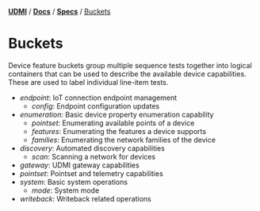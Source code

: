 [**UDMI**](../../) / [**Docs**](../) / [**Specs**](./) / [Buckets](#)

<!-- This file is consumed by the automatic generator script bin/gencode_buckets -->

# Buckets

Device feature buckets group multiple sequence tests together into logical
containers that can be used to describe the available device capabilities.
These are used to label individual line-item tests.

* _endpoint_: IoT connection endpoint management
  * _config_: Endpoint configuration updates
* _enumeration_: Basic device property enumeration capability
  * _pointset_: Enumerating available points of a device
  * _features_: Enumerating the features a device supports
  * _families_: Enumerating the network families of the device
* _discovery_: Automated discovery capabilities
  * _scan_: Scanning a network for devices
* _gateway_: UDMI gateway capabilities
* _pointset_: Pointset and telemetry capabilities
* _system_: Basic system operations
  * _mode_: System mode
* _writeback_: Writeback related operations
